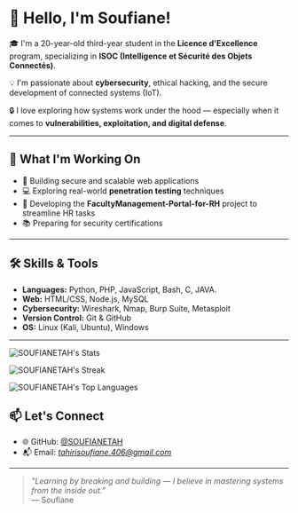 # 👋 Hello, I'm Soufiane!

🎓 I'm a 20-year-old third-year student in the **Licence d'Excellence** program, specializing in **ISOC (Intelligence et Sécurité des Objets Connectés)**.

💡 I'm passionate about **cybersecurity**, ethical hacking, and the secure development of connected systems (IoT).

🔒 I love exploring how systems work under the hood — especially when it comes to **vulnerabilities, exploitation, and digital defense**.

---

## 🚀 What I'm Working On

- 🔧 Building secure and scalable web applications
- 💻 Exploring real-world **penetration testing** techniques
- 📂 Developing the **FacultyManagement-Portal-for-RH** project to streamline HR tasks
- 📚 Preparing for security certifications 

---

## 🛠️ Skills & Tools

- **Languages:** Python, PHP, JavaScript, Bash, C, JAVA.
- **Web:** HTML/CSS, Node.js, MySQL
- **Cybersecurity:** Wireshark, Nmap, Burp Suite, Metasploit
- **Version Control:** Git & GitHub
- **OS:** Linux (Kali, Ubuntu), Windows

---
![SOUFIANETAH's Stats](https://github-readme-stats.vercel.app/api?username=SOUFIANETAH&theme=tokyonight&show_icons=true&hide_border=true&count_private=true)


![SOUFIANETAH's Streak](https://github-readme-streak-stats.herokuapp.com/?user=SOUFIANETAH&theme=tokyonight&hide_border=true)


![SOUFIANETAH's Top Languages](https://github-readme-stats.vercel.app/api/top-langs/?username=SOUFIANETAH&theme=tokyonight&show_icons=true&hide_border=true&layout=compact)
## 📫 Let's Connect

- 🌐 GitHub: [@SOUFIANETAH](https://github.com/SOUFIANETAH)
- 📬 Email: *tahirisoufiane.406@gmail.com*

---

> *"Learning by breaking and building — I believe in mastering systems from the inside out."*  
— Soufiane
